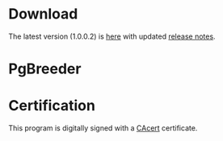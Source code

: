 # Download
The latest version (1.0.0.2) is [here](https://github.com/dlebansais/PgBreeder-Disclosed/releases/download/v1.0.0.2/PgBreeder.exe) with updated [release notes](https://github.com/dlebansais/PgBreeder-Disclosed/blob/master/ReleaseNotes.md).

# PgBreeder


# Certification

This program is digitally signed with a [CAcert](https://www.cacert.org/) certificate.
